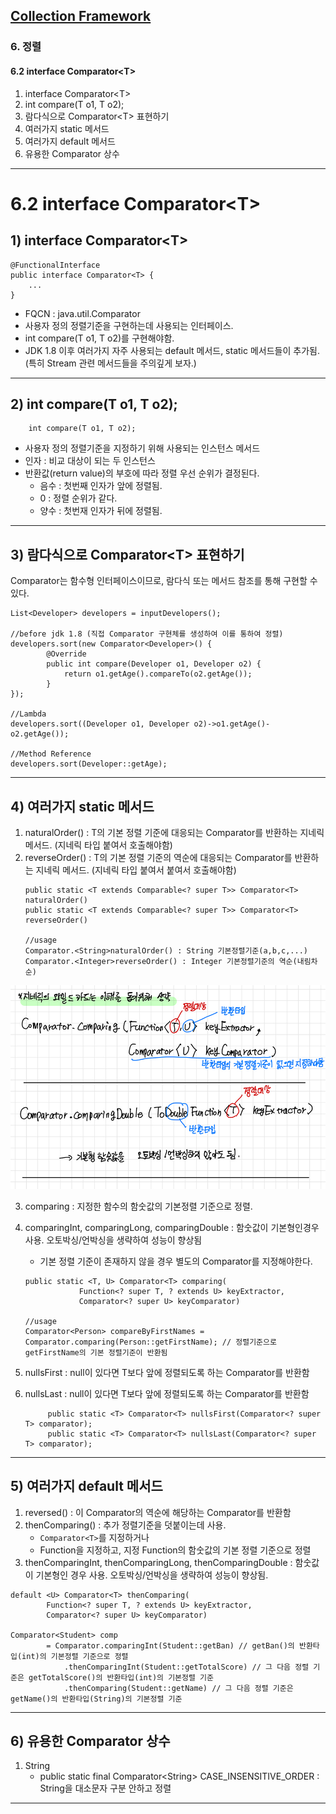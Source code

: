 ## <a href = "../../README.md" target="_blank">Collection Framework</a>

### 6. 정렬
#### 6.2 interface Comparator\<T>
1) interface Comparator\<T>
2) int compare(T o1, T o2);
3) 람다식으로 Comparator\<T> 표현하기
4) 여러가지 static 메서드
5) 여러가지 default 메서드
6) 유용한 Comparator 상수
---

# 6.2 interface Comparator\<T>

## 1) interface Comparator\<T>
```
@FunctionalInterface
public interface Comparator<T> {
    ...
}
```
- FQCN : java.util.Comparator
- 사용자 정의 정렬기준을 구현하는데 사용되는 인터페이스.
- int compare(T o1, T o2)를 구현해야함.
- JDK 1.8 이후 여러가지 자주 사용되는 default 메서드, static 메서드들이 추가됨. (특히 Stream 관련 메서드들을 주의깊게 보자.)

---

## 2) int compare(T o1, T o2);
```
    int compare(T o1, T o2);
```
- 사용자 정의 정렬기준을 지정하기 위해 사용되는 인스턴스 메서드
- 인자 : 비교 대상이 되는 두 인스턴스
- 반환값(return value)의 부호에 따라 정렬 우선 순위가 결정된다.
  - 음수 : 첫번째 인자가 앞에 정렬됨.
  - 0 : 정렬 순위가 같다.
  - 양수 : 첫번재 인자가 뒤에 정렬됨.

---

## 3) 람다식으로 Comparator\<T> 표현하기  
Comparator는 함수형 인터페이스이므로, 람다식 또는 메서드 참조를 통해 구현할 수 있다.
```
List<Developer> developers = inputDevelopers();

//before jdk 1.8 (직접 Comparator 구현체를 생성하여 이를 통하여 정렬)
developers.sort(new Comparator<Developer>() {
        @Override
		public int compare(Developer o1, Developer o2) {
			return o1.getAge().compareTo(o2.getAge());
		}
});

//Lambda
developers.sort((Developer o1, Developer o2)->o1.getAge()-o2.getAge());

//Method Reference
developers.sort(Developer::getAge);
```

---

## 4) 여러가지 static 메서드
1. naturalOrder() : T의 기본 정렬 기준에 대응되는 Comparator<T>를 반환하는 지네릭 메서드. (지네릭 타입 붙여서 호출해야함)
2. reverseOrder() : T의 기본 정렬 기준의 역순에 대응되는 Comparator<T>를 반환하는 지네릭 메서드. (지네릭 타입 붙여서 붙여서 호출해야함)
   ```
   public static <T extends Comparable<? super T>> Comparator<T> naturalOrder()
   public static <T extends Comparable<? super T>> Comparator<T> reverseOrder()
   
   //usage
   Comparator.<String>naturalOrder() : String 기본정렬기준(a,b,c,...)
   Comparator.<Integer>reverseOrder() : Integer 기본정렬기준의 역순(내림차순)
   ```
   
![img](img/comparing.jpg)  


3. comparing : 지정한 함수의 함숫값의 기본정렬 기준으로 정렬.
4. comparingInt, comparingLong, comparingDouble : 함숫값이 기본형인경우 사용. 오토박싱/언박싱을 생략하여 성능이 향상됨
   - 기본 정렬 기준이 존재하지 않을 경우 별도의 Comparator를 지정해야한다.
    ```
    public static <T, U> Comparator<T> comparing(
                Function<? super T, ? extends U> keyExtractor,
                Comparator<? super U> keyComparator)
                
    //usage
    Comparator<Person> compareByFirstNames = Comparator.comparing(Person::getFirstName); // 정렬기준으로 getFirstName의 기본 정렬기준이 반환됨
    ```

4. nullsFirst : null이 있다면 T보다 앞에 정렬되도록 하는 Comparator<T>를 반환함
5. nullsLast : null이 있다면 T보다 앞에 정렬되도록 하는 Comparator<T>를 반환함
   ```
        public static <T> Comparator<T> nullsFirst(Comparator<? super T> comparator);
        public static <T> Comparator<T> nullsLast(Comparator<? super T> comparator);
   ```

---

## 5) 여러가지 default 메서드
1. reversed() : 이 Comparator의 역순에 해당하는 Comparator<T>를 반환함
2. thenComparing() : 추가 정렬기준을 덧붙이는데 사용.
   - `Comparator<T>`를 지정하거나
   - Function을 지정하고, 지정 Function의 함숫값의 기본 정렬 기준으로 정렬
3. thenComparingInt, thenComparingLong, thenComparingDouble : 함숫값이 기본형인 경우 사용. 오토박싱/언박싱을 생략하여 성능이 향상됨.
```
default <U> Comparator<T> thenComparing(
        Function<? super T, ? extends U> keyExtractor,
        Comparator<? super U> keyComparator)

Comparator<Student> comp
        = Comparator.comparingInt(Student::getBan) // getBan()의 반환타입(int)의 기본정렬 기준으로 정렬
            .thenComparingInt(Student::getTotalScore) // 그 다음 정렬 기준은 getTotalScore()의 반환타입(int)의 기본정렬 기준
            .thenComparing(Student::getName) // 그 다음 정렬 기준은 getName()의 반환타입(String)의 기본정렬 기준
```
---

## 6) 유용한 Comparator 상수
1. String
   - public static final Comparator\<String> CASE_INSENSITIVE_ORDER : String을 대소문자 구분 안하고 정렬

---